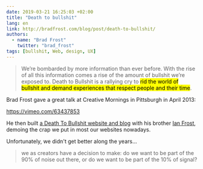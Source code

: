 ```yaml
---
date: 2019-03-21 16:25:03 +02:00
title: "Death to bullshit"
lang: en
link: http://bradfrost.com/blog/post/death-to-bullshit/
authors:
  - name: "Brad Frost"
    twitter: "brad_frost"
tags: [bullshit, Web, design, UX]
---
```


> We’re bombarded by more information than ever before. With the rise of all this information comes a rise of the amount of bullshit we’re exposed to. Death to Bullshit is a rallying cry to <mark>rid the world of bullshit and demand experiences that respect people and their time</mark>.

Brad Frost gave a great talk at Creative Mornings in Pittsburgh in April 2013:

https://vimeo.com/63437853

He then built [a Death To Bullshit website and blog](http://deathtobullshit.com/) with his brother [Ian Frost](http://ianfrostweather.com/), demoing the crap we put in most our websites nowadays.

Unfortunately, we didn't get better along the years…

> we as creators have a decision to make: do we want to be part of the 90% of noise out there, or do we want to be part of the 10% of signal?
